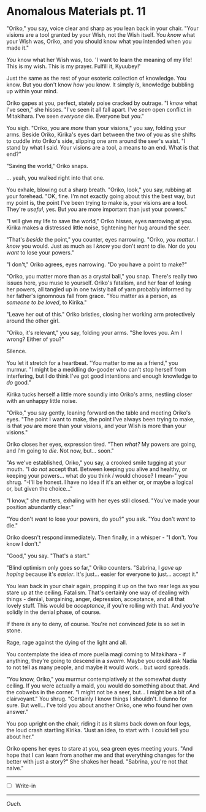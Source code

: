 # Anomalous Materials pt. 11

"Oriko," you say, voice clear and sharp as you lean back in your chair. "Your visions are a tool granted by your Wish, not the Wish itself. You *know* what your Wish was, Oriko, and you should know what you intended when you made it."

*You* know what her Wish was, too. 'I want to learn the meaning of my life! This is my wish. This is my prayer. Fulfill it, Kyuubey!'

Just the same as the rest of your esoteric collection of knowledge. You know. But you don't know *how* you know. It simply *is*, knowledge bubbling up within your mind.

Oriko gapes at you, perfect, stately poise cracked by outrage. "I *know* what I've seen," she hisses. "I've seen it all fall apart. I've *seen* open conflict in Mitakihara. I've seen *everyone* die. Everyone but *you*."

You sigh. "Oriko, you are *more* than your visions," you say, folding your arms. Beside Oriko, Kirika's eyes dart between the two of you as she shifts to cuddle into Oriko's side, slipping one arm around the seer's waist. "I stand by what I said. Your visions are a tool, a means to an end. What is that end?"

"Saving the world," Oriko snaps.

... yeah, you walked right into that one.

You exhale, blowing out a sharp breath. "Oriko, look," you say, rubbing at your forehead. "OK, fine. I'm not exactly going about this the best way, but my point is, the point I've been trying to make is, your visions are a tool. They're *useful*, yes. But *you* are more important than just your powers."

"I will give my life to save the world," Oriko hisses, eyes narrowing at you. Kirika makes a distressed little noise, tightening her hug around the seer.

"That's *beside* the point," you counter, eyes narrowing. "Oriko, *you matter*. I *know* you would. Just as much as I *know* you don't *want* to die. Nor do you *want* to lose your powers."

"I don't," Oriko agrees, eyes narrowing. "Do you have a point to make?"

"Oriko, you matter more than as a crystal ball," you snap. There's really two issues here, you muse to yourself. Oriko's fatalism, and her fear of losing her powers, all tangled up in one twisty ball of yarn probably informed by her father's ignomnous fall from grace. "You matter as a person, as *someone to be loved*, to Kirika."

"Leave her out of this." Oriko bristles, closing her working arm protectively around the other girl.

"Oriko, it's relevant," you say, folding your arms. "She loves you. Am I wrong? Either of you?"

Silence.

You let it stretch for a heartbeat. "You matter to me as a friend," you murmur. "I might be a meddling do-gooder who can't stop herself from interfering, but I do think I've got good intentions and enough knowledge to *do* good."

Kirika tucks herself a little more soundly into Oriko's arms, nestling closer with an unhappy little noise.

"Oriko," you say gently, leaning forward on the table and meeting Oriko's eyes. "The point I want to make, the point I've always been trying to make, is that *you* are more than your visions, and your Wish is more than your visions."

Oriko closes her eyes, expression tired. "Then *what?* My powers are going, and I'm going to *die*. Not now, but... soon."

"As we've established, Oriko," you say, a crooked smile tugging at your mouth. "I *do not* accept that. Between keeping you alive and healthy, or keeping your powers... what do you think *I* would choose? I mean-" you shrug. "-I'll be honest. I have no idea if it's an either or, or maybe a logical or, but given the choice..."

"I know," she mutters, exhaling with her eyes still closed. "You've made your position abundantly clear."

"You don't *want* to lose your powers, do you?" you ask. "You don't *want* to die."

Oriko doesn't respond immediately. Then finally, in a whisper - "I don't. You know I don't."

"Good," you say. "That's a start."

"Blind optimism only goes so far," Oriko counters. "Sabrina, I *gave up hoping* because it's *easier*. It's just... easier for everyone to just... accept it."

You lean back in your chair again, propping it up on the two rear legs as you stare up at the ceiling. Fatalism. That's certainly one way of dealing with things - denial, bargaining, anger, depression, acceptance, and all that lovely stuff. This would be *acceptance*, if you're rolling with that. And *you're* solidly in the denial phase, of course.

If there *is* any to deny, of course. You're not convinced *fate* is so set in stone.

Rage, rage against the dying of the light and all.

You contemplate the idea of more puella magi coming to Mitakihara - if anything, they're going to descend in a *swarm*. Maybe you could ask Nadia to not tell as many people, and maybe it would work... but word spreads.

"You know, Oriko," you murmur contemplatively at the somewhat dusty ceiling. If you were actually a maid, you would do something about that. And the cobwebs in the corner. "I might not be a seer, but... I might be a bit of a clairvoyant." You shrug. "Certainly I know things I shouldn't. I dunno for sure. But well... I've told you about another Oriko, one who found her own answer."

You pop upright on the chair, riding it as it slams back down on four legs, the loud crash startling Kirika. "Just an idea, to start with. I could tell you about her."

Oriko opens her eyes to stare at you, sea green eyes meeting yours. "And hope that I can learn from another me and that everything changes for the better with just a story?" She shakes her head. "Sabrina, you're not that naive."

---

- [ ] Write-in

---

*Ouch.*
